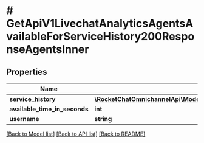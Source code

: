 # # GetApiV1LivechatAnalyticsAgentsAvailableForServiceHistory200ResponseAgentsInner

## Properties

Name | Type | Description | Notes
------------ | ------------- | ------------- | -------------
**service_history** | [**\RocketChatOmnichannelApi\Model\GetApiV1LivechatAnalyticsAgentsAvailableForServiceHistory200ResponseAgentsInnerServiceHistoryInner[]**](GetApiV1LivechatAnalyticsAgentsAvailableForServiceHistory200ResponseAgentsInnerServiceHistoryInner.md) |  | [optional]
**available_time_in_seconds** | **int** |  | [optional]
**username** | **string** |  | [optional]

[[Back to Model list]](../../README.md#models) [[Back to API list]](../../README.md#endpoints) [[Back to README]](../../README.md)

